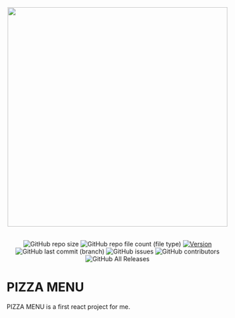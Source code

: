 <div align="center">
  <img src="https://github.com/user-attachments/assets/c9382bcd-2960-401f-ae2a-494c4f54eba5" width=500px/>
  <br />
  <br />

![GitHub repo size](https://img.shields.io/github/repo-size/yazansedih/PIZZA-MENU)
![GitHub repo file count (file type)](https://img.shields.io/github/directory-file-count/yazansedih/PIZZA-MENU)
[![Version](https://img.shields.io/badge/version-v1.0.0-blue)](https://github.com/yazansedih/PIZZA-MENU/releases/tag/v1.0.0)
![GitHub last commit (branch)](https://img.shields.io/github/last-commit/yazansedih/PIZZA-MENU/main)
![GitHub issues](https://img.shields.io/github/issues/yazansedih/PIZZA-MENU)
![GitHub contributors](https://img.shields.io/github/contributors/yazansedih/PIZZA-MENU)
![GitHub All Releases](https://img.shields.io/github/downloads/yazansedih/PIZZA-MENU/total)

</div>

<h1>PIZZA MENU</h1>
PIZZA MENU is a first react project for me.
